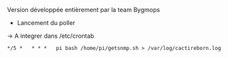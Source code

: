 Version développée entièrement par la team Bygmops 

- Lancement du poller

-> A integrer dans /etc/crontab
```
*/5 *   * * *   pi bash /home/pi/getsnmp.sh > /var/log/cactireborn.log
```
